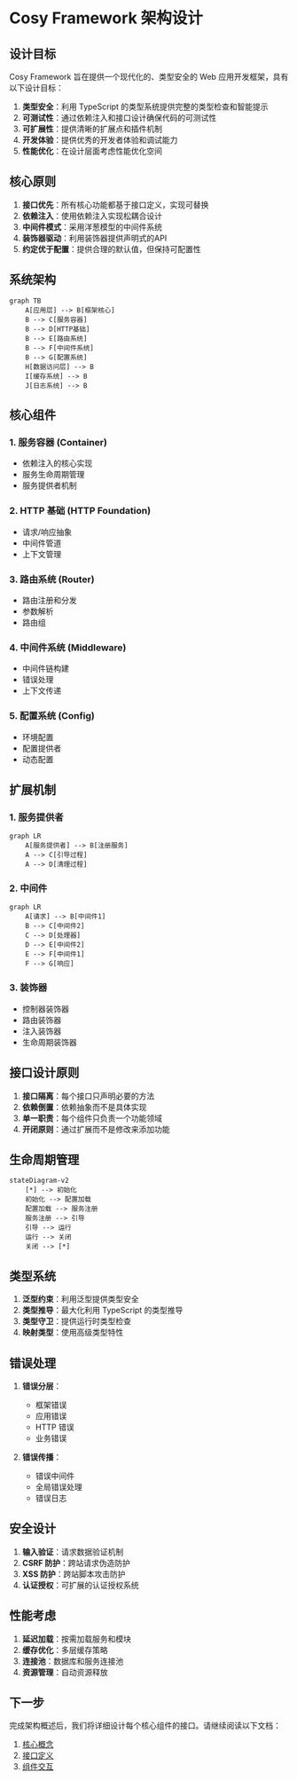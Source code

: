 # Cosy Framework 架构设计

## 设计目标

Cosy Framework 旨在提供一个现代化的、类型安全的 Web 应用开发框架，具有以下设计目标：

1. **类型安全**：利用 TypeScript 的类型系统提供完整的类型检查和智能提示
2. **可测试性**：通过依赖注入和接口设计确保代码的可测试性
3. **可扩展性**：提供清晰的扩展点和插件机制
4. **开发体验**：提供优秀的开发者体验和调试能力
5. **性能优化**：在设计层面考虑性能优化空间

## 核心原则

1. **接口优先**：所有核心功能都基于接口定义，实现可替换
2. **依赖注入**：使用依赖注入实现松耦合设计
3. **中间件模式**：采用洋葱模型的中间件系统
4. **装饰器驱动**：利用装饰器提供声明式的API
5. **约定优于配置**：提供合理的默认值，但保持可配置性

## 系统架构

```mermaid
graph TB
    A[应用层] --> B[框架核心]
    B --> C[服务容器]
    B --> D[HTTP基础]
    B --> E[路由系统]
    B --> F[中间件系统]
    B --> G[配置系统]
    H[数据访问层] --> B
    I[缓存系统] --> B
    J[日志系统] --> B
```

## 核心组件

### 1. 服务容器 (Container)
- 依赖注入的核心实现
- 服务生命周期管理
- 服务提供者机制

### 2. HTTP 基础 (HTTP Foundation)
- 请求/响应抽象
- 中间件管道
- 上下文管理

### 3. 路由系统 (Router)
- 路由注册和分发
- 参数解析
- 路由组

### 4. 中间件系统 (Middleware)
- 中间件链构建
- 错误处理
- 上下文传递

### 5. 配置系统 (Config)
- 环境配置
- 配置提供者
- 动态配置

## 扩展机制

### 1. 服务提供者
```mermaid
graph LR
    A[服务提供者] --> B[注册服务]
    A --> C[引导过程]
    A --> D[清理过程]
```

### 2. 中间件
```mermaid
graph LR
    A[请求] --> B[中间件1]
    B --> C[中间件2]
    C --> D[处理器]
    D --> E[中间件2]
    E --> F[中间件1]
    F --> G[响应]
```

### 3. 装饰器
- 控制器装饰器
- 路由装饰器
- 注入装饰器
- 生命周期装饰器

## 接口设计原则

1. **接口隔离**：每个接口只声明必要的方法
2. **依赖倒置**：依赖抽象而不是具体实现
3. **单一职责**：每个组件只负责一个功能领域
4. **开闭原则**：通过扩展而不是修改来添加功能

## 生命周期管理

```mermaid
stateDiagram-v2
    [*] --> 初始化
    初始化 --> 配置加载
    配置加载 --> 服务注册
    服务注册 --> 引导
    引导 --> 运行
    运行 --> 关闭
    关闭 --> [*]
```

## 类型系统

1. **泛型约束**：利用泛型提供类型安全
2. **类型推导**：最大化利用 TypeScript 的类型推导
3. **类型守卫**：提供运行时类型检查
4. **映射类型**：使用高级类型特性

## 错误处理

1. **错误分层**：
   - 框架错误
   - 应用错误
   - HTTP 错误
   - 业务错误

2. **错误传播**：
   - 错误中间件
   - 全局错误处理
   - 错误日志

## 安全设计

1. **输入验证**：请求数据验证机制
2. **CSRF 防护**：跨站请求伪造防护
3. **XSS 防护**：跨站脚本攻击防护
4. **认证授权**：可扩展的认证授权系统

## 性能考虑

1. **延迟加载**：按需加载服务和模块
2. **缓存优化**：多层缓存策略
3. **连接池**：数据库和服务连接池
4. **资源管理**：自动资源释放

## 下一步

完成架构概述后，我们将详细设计每个核心组件的接口。请继续阅读以下文档：

1. [核心概念](./01-core-concepts/01.1-dependency-injection.md)
2. [接口定义](./02-interfaces/02.1-container.md)
3. [组件交互](./03-component-interaction.md) 
